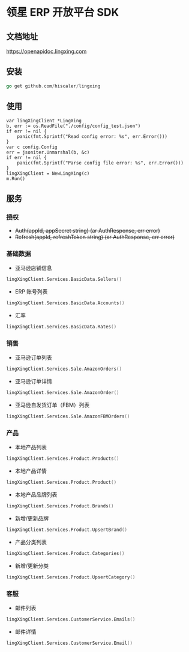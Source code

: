 领星 ERP 开放平台 SDK
====================

## 文档地址

https://openapidoc.lingxing.com

## 安装

```go
go get github.com/hiscaler/lingxing
```

## 使用

```
var lingXingClient *LingXing
b, err := os.ReadFile("./config/config_test.json")
if err != nil {
    panic(fmt.Sprintf("Read config error: %s", err.Error()))
}
var c config.Config
err = jsoniter.Unmarshal(b, &c)
if err != nil {
    panic(fmt.Sprintf("Parse config file error: %s", err.Error()))
}
lingXingClient = NewLingXing(c)
m.Run()
```

## 服务

### ~~授权~~

- ~~Auth(appId, appSecret string) (ar AuthResponse, err error)~~
- ~~Refresh(appId, refreshToken string) (ar AuthResponse, err error)~~

### 基础数据

- 亚马逊店铺信息

```go
lingXingClient.Services.BasicData.Sellers()
```

- ERP 账号列表

```go
lingXingClient.Services.BasicData.Accounts()
```

- 汇率

```go
lingXingClient.Services.BasicData.Rates()
```

### 销售

- 亚马逊订单列表

```go
lingXingClient.Services.Sale.AmazonOrders()
```

- 亚马逊订单详情

```go
lingXingClient.Services.Sale.AmazonOrder()
```

- 亚马逊自发货订单（FBM）列表

```go
lingXingClient.Services.Sale.AmazonFBMOrders()
```

### 产品

- 本地产品列表

```go
lingXingClient.Services.Product.Products()
```

- 本地产品详情

```go
lingXingClient.Services.Product.Product()
```

- 本地产品品牌列表

```go
lingXingClient.Services.Product.Brands()
```

- 新增/更新品牌

```go
lingXingClient.Services.Product.UpsertBrand()
```

- 产品分类列表

```go
lingXingClient.Services.Product.Categories()
```

- 新增/更新分类

```go
lingXingClient.Services.Product.UpsertCategory()
```

### 客服

- 邮件列表

```go
lingXingClient.Services.CustomerService.Emails()
```

- 邮件详情

```go
lingXingClient.Services.CustomerService.Email()
```